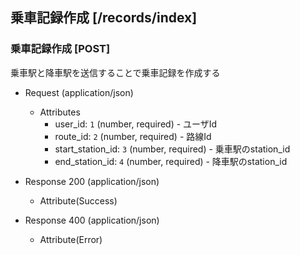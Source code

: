 ## 乗車記録作成 [/records/index]
### 乗車記録作成 [POST]
乗車駅と降車駅を送信することで乗車記録を作成する

+ Request (application/json)
	+ Attributes
		+ user_id: `1` (number, required) - ユーザId
		+ route_id: `2` (number, required) - 路線Id
		+ start_station_id: `3` (number, required) - 乗車駅のstation_id
		+ end_station_id: `4` (number, required) - 降車駅のstation_id

+ Response 200 (application/json)
	+ Attribute(Success)
		
+ Response 400 (application/json)
	+ Attribute(Error)
